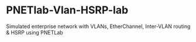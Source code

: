 # PNETlab-Vlan-HSRP-lab
Simulated enterprise network with VLANs, EtherChannel, Inter-VLAN routing &amp; HSRP using PNETLab
